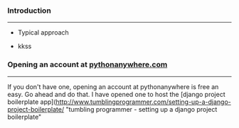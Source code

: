 


### Introduction
_____
+ Typical approach

* kkss





### Opening an account at [pythonanywhere.com](http://pythonanywhere.com)
_____
If you don't have one, opening an account at pythonanywhere is free an easy.  Go ahead and do that. I have opened one to host the [django project boilerplate app](http://www.tumblingprogrammer.com/setting-up-a-django-project-boilerplate/ "tumbling programmer - setting up a django project boilerplate"

